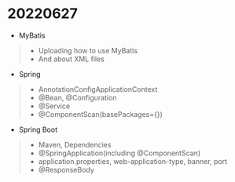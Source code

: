 # 20220627

- MyBatis
> - Uploading how to use MyBatis 
> - And about XML files

- Spring
> - AnnotationConfigApplicationContext
> - @Bean, @Configuration
> - @Service
> - @ComponentScan(basePackages={})
- Spring Boot
> - Maven, Dependencies
> - @SpringApplication(including @ComponentScan)
> - application.properties, web-application-type, banner, port
> - @ResponseBody
